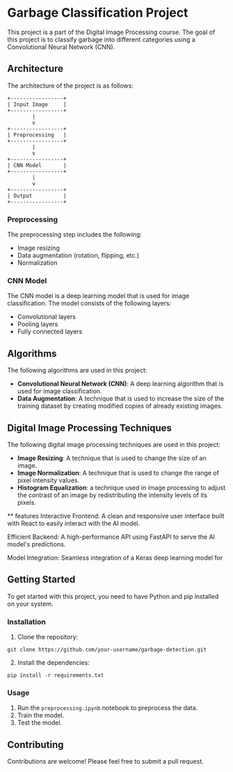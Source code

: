 # Garbage Classification Project

This project is a part of the Digital Image Processing course. The goal of this project is to classify garbage into different categories using a Convolutional Neural Network (CNN).

## Architecture

The architecture of the project is as follows:

```
+-----------------+
| Input Image     |
+-----------------+
        |
        v
+-----------------+
| Preprocessing   |
+-----------------+
        |
        v
+-----------------+
| CNN Model       |
+-----------------+
        |
        v
+-----------------+
| Output          |
+-----------------+
```

### Preprocessing

The preprocessing step includes the following:

-   Image resizing
-   Data augmentation (rotation, flipping, etc.)
-   Normalization

### CNN Model

The CNN model is a deep learning model that is used for image classification. The model consists of the following layers:

-   Convolutional layers
-   Pooling layers
-   Fully connected layers

## Algorithms

The following algorithms are used in this project:

-   **Convolutional Neural Network (CNN)**: A deep learning algorithm that is used for image classification.
-   **Data Augmentation**: A technique that is used to increase the size of the training dataset by creating modified copies of already existing images.

## Digital Image Processing Techniques

The following digital image processing techniques are used in this project:

-   **Image Resizing**: A technique that is used to change the size of an image.
-   **Image Normalization**: A technique that is used to change the range of pixel intensity values.
-   **Histogram Equalization**: a technique used in image processing to adjust the contrast of an image by redistributing the intensity levels of its pixels.

** features
Interactive Frontend: A clean and responsive user interface built with React to easily interact with the AI model.

Efficient Backend: A high-performance API using FastAPI to serve the AI model's predictions.

Model Integration: Seamless integration of a Keras deep learning model for  

## Getting Started

To get started with this project, you need to have Python and pip installed on your system.

### Installation

1.  Clone the repository:

```
git clone https://github.com/your-username/garbage-detection.git
```

2.  Install the dependencies:

```
pip install -r requirements.txt
```

### Usage

1.  Run the `preprocessing.ipynb` notebook to preprocess the data.
2.  Train the model.
3.  Test the model.

## Contributing

Contributions are welcome! Please feel free to submit a pull request.


